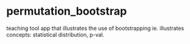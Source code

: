 # permutation_bootstrap
teaching tool app that illustrates the use of bootstrapping ie. illustrates concepts: statistical distribution, p-val. 
